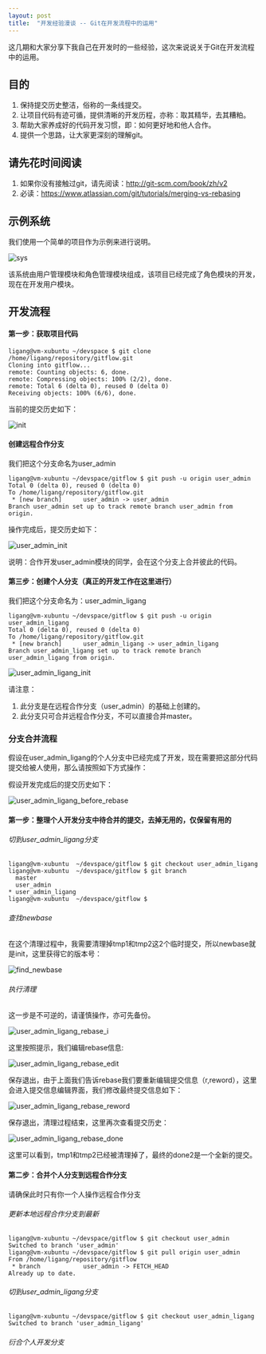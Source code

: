 ```yaml
---
layout: post
title:  "开发经验漫谈 -- Git在开发流程中的运用"
---
```


这几期和大家分享下我自己在开发时的一些经验，这次来说说关于Git在开发流程中的运用。

## 目的

1. 保持提交历史整洁，俗称的一条线提交。
1. 让项目代码有迹可循，提供清晰的开发历程，亦称：取其精华，去其糟粕。
1. 帮助大家养成好的代码开发习惯，即：如何更好地和他人合作。
1. 提供一个思路，让大家更深刻的理解git。

## 请先花时间阅读

1. 如果你没有接触过git，请先阅读：http://git-scm.com/book/zh/v2
1. 必读：https://www.atlassian.com/git/tutorials/merging-vs-rebasing

## 示例系统

我们使用一个简单的项目作为示例来进行说明。

![sys](https://github.com/ligang1109/ligang1109.github.io/blob/master/images/2018-06-30-dev-exp-gitflow/sys.png?raw=true)

该系统由用户管理模块和角色管理模块组成，该项目已经完成了角色模块的开发，现在在开发用户模块。

## 开发流程

#### 第一步：获取项目代码

```
ligang@vm-xubuntu ~/devspace $ git clone /home/ligang/repository/gitflow.git
Cloning into gitflow...
remote: Counting objects: 6, done.
remote: Compressing objects: 100% (2/2), done.
remote: Total 6 (delta 0), reused 0 (delta 0)
Receiving objects: 100% (6/6), done.
```

当前的提交历史如下：

![init](https://github.com/ligang1109/ligang1109.github.io/blob/master/images/2018-06-30-dev-exp-gitflow/init.png?raw=true)

#### 创建远程合作分支

我们把这个分支命名为user_admin

```
ligang@vm-xubuntu ~/devspace/gitflow $ git push -u origin user_admin
Total 0 (delta 0), reused 0 (delta 0)
To /home/ligang/repository/gitflow.git
 * [new branch]      user_admin -> user_admin
Branch user_admin set up to track remote branch user_admin from origin.
```

操作完成后，提交历史如下：

![user_admin_init](https://github.com/ligang1109/ligang1109.github.io/blob/master/images/2018-06-30-dev-exp-gitflow/user_admin_init.png?raw=true)

说明：合作开发user_admin模块的同学，会在这个分支上合并彼此的代码。

#### 第三步：创建个人分支（真正的开发工作在这里进行）

我们把这个分支命名为：user_admin_ligang

```
ligang@vm-xubuntu ~/devspace/gitflow $ git push -u origin user_admin_ligang
Total 0 (delta 0), reused 0 (delta 0)
To /home/ligang/repository/gitflow.git
 * [new branch]      user_admin_ligang -> user_admin_ligang
Branch user_admin_ligang set up to track remote branch user_admin_ligang from origin.
```

![user_admin_ligang_init](https://github.com/ligang1109/ligang1109.github.io/blob/master/images/2018-06-30-dev-exp-gitflow/user_admin_ligang_init.png?raw=true)

请注意：

1. 此分支是在远程合作分支（user_admin）的基础上创建的。
1. 此分支只可合并远程合作分支，不可以直接合并master。

### 分支合并流程

假设在user_admin_ligang的个人分支中已经完成了开发，现在需要把这部分代码提交给被人使用，那么请按照如下方式操作：

假设开发完成后的提交历史如下：

![user_admin_ligang_before_rebase](https://github.com/ligang1109/ligang1109.github.io/blob/master/images/2018-06-30-dev-exp-gitflow/user_admin_ligang_before_rebase.png?raw=true)

#### 第一步：整理个人开发分支中待合并的提交，去掉无用的，仅保留有用的

###### 切到user_admin_ligang分支

```
ligang@vm-xubuntu  ~/devspace/gitflow $ git checkout user_admin_ligang
ligang@vm-xubuntu  ~/devspace/gitflow $ git branch
  master
  user_admin
* user_admin_ligang
ligang@vm-xubuntu  ~/devspace/gitflow $
```

###### 查找newbase

在这个清理过程中，我需要清理掉tmp1和tmp2这2个临时提交，所以newbase就是init，这里获得它的版本号：

![find_newbase](https://github.com/ligang1109/ligang1109.github.io/blob/master/images/2018-06-30-dev-exp-gitflow/find_newbase.png?raw=true)

###### 执行清理

这一步是不可逆的，请谨慎操作，亦可先备份。

![user_admin_ligang_rebase_i](https://github.com/ligang1109/ligang1109.github.io/blob/master/images/2018-06-30-dev-exp-gitflow/user_admin_ligang_rebase_i.png?raw=true)

这里按照提示，我们编辑rebase信息:

![user_admin_ligang_rebase_edit](https://github.com/ligang1109/ligang1109.github.io/blob/master/images/2018-06-30-dev-exp-gitflow/user_admin_ligang_rebase_edit.png?raw=true)

保存退出，由于上面我们告诉rebase我们要重新编辑提交信息（r,reword），这里会进入提交信息编辑界面，我们修改最终提交信息如下：

![user_admin_ligang_rebase_reword](https://github.com/ligang1109/ligang1109.github.io/blob/master/images/2018-06-30-dev-exp-gitflow/user_admin_ligang_rebase_reword.png?raw=true)

保存退出，清理过程结束，这里再次查看提交历史：

![user_admin_ligang_rebase_done](https://github.com/ligang1109/ligang1109.github.io/blob/master/images/2018-06-30-dev-exp-gitflow/user_admin_ligang_rebase_done.png?raw=true)

这里可以看到，tmp1和tmp2已经被清理掉了，最终的done2是一个全新的提交。

#### 第二步：合并个人分支到远程合作分支

请确保此时只有你一个人操作远程合作分支

###### 更新本地远程合作分支到最新

```
ligang@vm-xubuntu ~/devspace/gitflow $ git checkout user_admin
Switched to branch 'user_admin'
ligang@vm-xubuntu ~/devspace/gitflow $ git pull origin user_admin
From /home/ligang/repository/gitflow
 * branch            user_admin -> FETCH_HEAD
Already up to date.
```

###### 切到user_admin_ligang分支

```
ligang@vm-xubuntu ~/devspace/gitflow $ git checkout user_admin_ligang
Switched to branch 'user_admin_ligang'
```

###### 衍合个人开发分支
